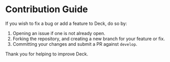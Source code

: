 # Contribution Guide

If you wish to fix a bug or add a feature to Deck, do so by:

1. Opening an issue if one is not already open. 
2. Forking the repository, and creating a new branch for your feature or fix. 
3. Committing your changes and submit a PR against `develop`. 

Thank you for helping to improve Deck. 